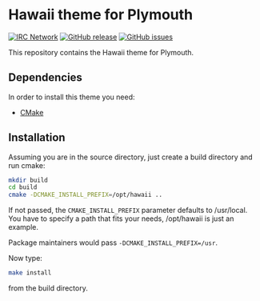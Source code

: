 Hawaii theme for Plymouth
=========================

[![IRC Network](https://img.shields.io/badge/irc-freenode-blue.svg "IRC Freenode")](https://webchat.freenode.net/?channels=hawaii-desktop)
[![GitHub release](https://img.shields.io/github/release/hawaii-desktop/hawaii-plymouth-theme.svg)](https://github.com/hawaii-desktop/hawaii-plymouth-theme)
[![GitHub issues](https://img.shields.io/github/issues/hawaii-desktop/hawaii-plymouth-theme.svg)](https://github.com/hawaii-desktop/hawaii-plymouth-theme/issues)

This repository contains the Hawaii theme for Plymouth.

## Dependencies

In order to install this theme you need:

* [CMake](http://www.cmake.org)

## Installation

Assuming you are in the source directory, just create a build directory
and run cmake:

```sh
mkdir build
cd build
cmake -DCMAKE_INSTALL_PREFIX=/opt/hawaii ..
```

If not passed, the `CMAKE_INSTALL_PREFIX` parameter defaults to /usr/local.
You have to specify a path that fits your needs, /opt/hawaii is just an example.

Package maintainers would pass `-DCMAKE_INSTALL_PREFIX=/usr`.

Now type:

```sh
make install
```

from the build directory.
